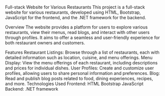 


Full-stack Website for Various Restaurants
This project is a full-stack website for various restaurants, developed using HTML, Bootstrap, JavaScript for the frontend, and the .NET framework for the backend.

Overview
The website provides a platform for users to explore various restaurants, view their menus, read blogs, and interact with other users through profiles. It aims to offer a seamless and user-friendly experience for both restaurant owners and customers.

Features
Restaurant Listings: Browse through a list of restaurants, each with detailed information such as location, cuisine, and menu offerings.
Menu Display: View the menu offerings of each restaurant, including descriptions and prices for individual dishes.
User Profiles: Create and customize user profiles, allowing users to share personal information and preferences.
Blog: Read and publish blog posts related to food, dining experiences, recipes, and more.
Technologies Used
Frontend:
HTML
Bootstrap
JavaScript
Backend:
.NET framework
